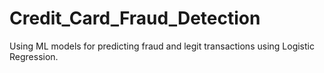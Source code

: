 # Credit_Card_Fraud_Detection
Using ML models for predicting fraud and legit transactions using Logistic Regression.
